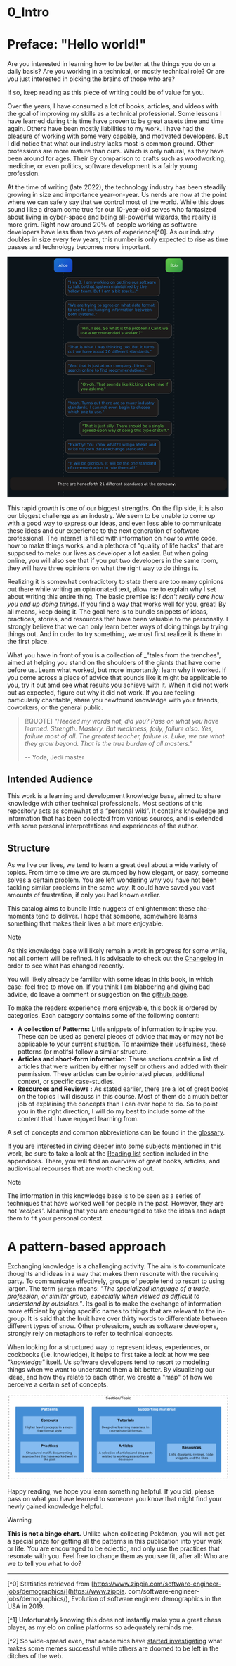 # 0_Intro

# Preface: "Hello world!"

Are you interested in learning how to be better at the things you do on a daily basis?
Are you working in a technical, or mostly technical role?
Or are you just interested in picking the brains of those who are?

If so, keep reading as this piece of writing could be of value for you.

Over the years, I have consumed a lot of books, articles, and videos with the goal of improving my skills as a technical professional.
Some lessons I have learned during this time have proven to be great assets time and time again. Others have been mostly liabilities to
my work. I have had the pleasure of working with some very capable, and motivated developers. But I did notice that what our industry
lacks most is common ground. Other professions are more mature than ours. Which is only natural, as they have been around for ages. Their
By comparison to crafts such as woodworking, medicine, or even politics, software development is a fairly young profession.

At the time of writing (late 2022), the technology industry has been steadily growing in size and importance year-on-year.
Us nerds are now at the point where we can safely say that we control most of the world. While this does sound like a dream come true
for our 10-year-old selves who fantasized about living in cyber-space and being all-powerful wizards, the reality is more grim.
Right now around 20% of people working as software developers have less than two years of experience[^0]. As our industry
doubles in size every few years, this number is only expected to rise as time passes and technology becomes more important.

![Alice and Bob fret over conventions >](../silly_standards.png ':size=420')

This rapid growth is one of our biggest strengths. On the flip side, it is also our biggest challenge as an industry.
We seem to be unable to come up with a good way to express our ideas, and even less able to communicate these ideas and our
experience to the next generation of software professional. The internet is filled with information on how to write code, how to make
things works, and a plethora of "quality of life hacks" that are supposed to make our lives as developer a lot easier.
But when going online, you will also see that if you put two developers in the same room, they will have three opinions on what the
right way to do things is.

Realizing it is somewhat contradictory to state there are too many opinions out there while writing an opinionated text, allow me to
explain why I set about writing this entire thing. The basic premise is: _I don't really care how you end up doing things_. If you find
a way that works well for you, great! By all means, keep doing it. The goal here is to bundle snippets of ideas, practices, stories, and
resources that have been valuable to me personally. I strongly believe that we can only learn better ways of doing things by trying
things out. And in order to try something, we must first realize it is there in the first place.

What you have in front of you is a collection of _"tales from the trenches", aimed at helping you stand on the shoulders of the giants that have come before us.
Learn what worked, but more importantly: learn why it worked. If you come across a piece of advice that sounds like it might be applicable to you,
try it out amd see what results you achieve with it. When it did not work out as expected, figure out why it did not work. If you are feeling particularly charitable,
share you newfound knowledge with your friends, coworkers, or the general public.

> [!QUOTE] _“Heeded my words not, did you? Pass on what you have learned. Strength. Mastery. But weakness, folly, failure also.
> Yes, failure most of all. The greatest teacher, failure is. Luke, we are what they grow beyond. That is the true burden of all masters.”_
>
> -- Yoda, Jedi master

## Intended Audience

This work is a learning and development knowledge base, aimed to share knowledge with other technical professionals.
Most sections of this repository acts as somewhat of a “personal wiki”. It contains knowledge and information that
has been collected from various sources, and is extended with some personal interpretations and
experiences of the author.

## Structure

As we live our lives, we tend to learn a great deal about a wide variety of topics.
From time to time we are stumped by how elegant, or easy, someone solves a certain problem. You are left wondering
why you have not been tackling similar problems in the same way. It could have saved you vast amounts of frustration, if
only you had known earlier.

This catalog aims to bundle little nuggets of enlightenment these aha-moments tend to deliver.
I hope that someone, somewhere learns something that makes their lives a bit more enjoyable.

> [!NOTE]
> As this knowledge base will likely remain a work in progress for some while,
> not all content will be refined. It is advisable to check out the [Changelog](/X_Appendix/HOME?id=changelog) in order
> to see what has changed recently.

You will likely already be familiar with some ideas in this book, in which case: feel free to
move on. If you think I am blabbering and giving bad advice, do leave a comment or suggestion
on the [github page](https://github.com/sddevelopment-be/penguin-pragmatic-patterns).

To make the readers experience more enjoyable, this book is ordered by categories.
Each category contains some of the following content:

- **A collection of Patterns:** Little snippets of information to inspire you. These can be used as general pieces of
  advice that may or may not be applicable to your current situation. To maximize their usefulness, these patterns (or
  motifs) follow a similar structure.
- **Articles and short-form information:** These sections contain a list of articles that were written by either myself
  or others and added with their permission. These articles can be opinionated pieces, additional context, or specific
  case-studies.
- **Resources and Reviews :** As stated earlier, there are a lot of great books on the topics I will discuss in this course.
  Most of them do a much better job of explaining the concepts than I can ever hope to do. So to point you in the right direction, I
  will do my best to include some of the content that I have enjoyed learning from.

A set of concepts and common abbreviations can be found in the [glossary](/X_Appendix/Glossary/HOME).

If you are interested in diving deeper into some subjects mentioned in this work, be sure to take a look at
the [Reading list](/X_Appendix/Learning_Materials/HOME) section included in the appendices. There, you will find an
overview of great books, articles, and audiovisual recourses that are worth checking out.

> [!NOTE]
> The information in this knowledge base is to be seen as a series of techniques that have worked well for people in the past.
> However, they are not _'recipes'_. Meaning that you are encouraged to take the ideas and adapt them to fit your personal context.

# A pattern-based approach

Exchanging knowledge is a challenging activity. The aim is to communicate thoughts and ideas in a way that makes them
resonate with the receiving party. To communicate effectively, groups of people tend to resort to using jargon.
The term `jargon` means: _"The specialized language of a trade, profession, or similar group,
especially when viewed as difficult to understand by outsiders."_.
Its goal is to make the exchange of information more efficient by giving specific names to things that are relevant to
the in-group. It is said that the Inuit have over thirty words to differentiate between different types of snow.
Other professions, such as software developers, strongly rely on metaphors to refer to technical concepts.

When looking for a structured way to represent ideas, experiences, or cookbooks (i.e. knowledge), it helps to first take
a look at how we see _"knowledge"_ itself. Us software developers tend to resort to modeling things when we want to
understand them a bit better. By visualizing our ideas, and how they relate to each other, we create a "map" of how we
perceive a certain set of concepts.

![Inner structure of a section ><](./section_structure.png)

Happy reading, we hope you learn something helpful. If you did, please pass on what you have learned to someone you know that might find
your newly gained knowledge helpful.

> [!WARNING]
> **This is not a bingo chart.** Unlike when collecting Pokémon, you will not get a special prize for getting all the patterns in this publication into your work or life.
> You are encouraged to be eclectic, and only use the practices that resonate with you. Feel free to change them as you see fit, after all:
> Who are we to tell you what to do?

---

[^0] Statistics retrieved from [https://www.zippia.com/software-engineer-jobs/demographics/](https://www.zippia.
com/software-engineer-jobs/demographics/), Evolution of software engineer demographics in the USA in 2019.

[^1] Unfortunately knowing this does not instantly make you a great chess player, as my elo on online platforms so adequately reminds me.

[^2] So wide-spread even, that academics have [started investigating](https://www.michelecoscia.com/?page_id=2070) what makes some memes
successful while others are doomed to be left in the ditches of the web.

